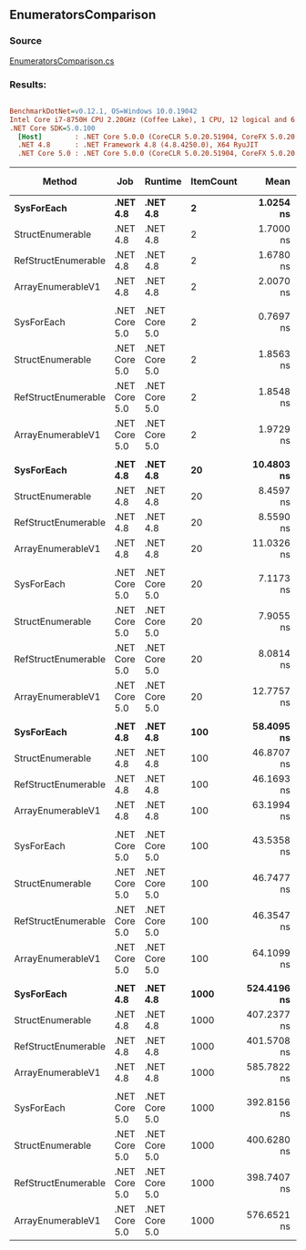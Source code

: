 ﻿## EnumeratorsComparison

### Source
[EnumeratorsComparison.cs](../../src/StructLinq.Benchmark/EnumeratorsComparison.cs)

### Results:
``` ini

BenchmarkDotNet=v0.12.1, OS=Windows 10.0.19042
Intel Core i7-8750H CPU 2.20GHz (Coffee Lake), 1 CPU, 12 logical and 6 physical cores
.NET Core SDK=5.0.100
  [Host]        : .NET Core 5.0.0 (CoreCLR 5.0.20.51904, CoreFX 5.0.20.51904), X64 RyuJIT
  .NET 4.8      : .NET Framework 4.8 (4.8.4250.0), X64 RyuJIT
  .NET Core 5.0 : .NET Core 5.0.0 (CoreCLR 5.0.20.51904, CoreFX 5.0.20.51904), X64 RyuJIT


```
|              Method |           Job |       Runtime | ItemCount |        Mean |     Error |    StdDev | Ratio | RatioSD | Gen 0 | Gen 1 | Gen 2 | Allocated | Code Size |
|-------------------- |-------------- |-------------- |---------- |------------:|----------:|----------:|------:|--------:|------:|------:|------:|----------:|----------:|
|          **SysForEach** |      **.NET 4.8** |      **.NET 4.8** |         **2** |   **1.0254 ns** | **0.0152 ns** | **0.0142 ns** |  **1.00** |    **0.00** |     **-** |     **-** |     **-** |         **-** |      **36 B** |
|    StructEnumerable |      .NET 4.8 |      .NET 4.8 |         2 |   1.7000 ns | 0.0385 ns | 0.0361 ns |  1.66 |    0.04 |     - |     - |     - |         - |      72 B |
| RefStructEnumerable |      .NET 4.8 |      .NET 4.8 |         2 |   1.6780 ns | 0.0186 ns | 0.0174 ns |  1.64 |    0.03 |     - |     - |     - |         - |      72 B |
|   ArrayEnumerableV1 |      .NET 4.8 |      .NET 4.8 |         2 |   2.0070 ns | 0.0575 ns | 0.0538 ns |  1.96 |    0.06 |     - |     - |     - |         - |      62 B |
|                     |               |               |           |             |           |           |       |         |       |       |       |           |           |
|          SysForEach | .NET Core 5.0 | .NET Core 5.0 |         2 |   0.7697 ns | 0.0219 ns | 0.0183 ns |  1.00 |    0.00 |     - |     - |     - |         - |      36 B |
|    StructEnumerable | .NET Core 5.0 | .NET Core 5.0 |         2 |   1.8563 ns | 0.0240 ns | 0.0213 ns |  2.41 |    0.06 |     - |     - |     - |         - |      72 B |
| RefStructEnumerable | .NET Core 5.0 | .NET Core 5.0 |         2 |   1.8548 ns | 0.0092 ns | 0.0086 ns |  2.41 |    0.05 |     - |     - |     - |         - |      72 B |
|   ArrayEnumerableV1 | .NET Core 5.0 | .NET Core 5.0 |         2 |   1.9729 ns | 0.0165 ns | 0.0155 ns |  2.56 |    0.06 |     - |     - |     - |         - |      62 B |
|                     |               |               |           |             |           |           |       |         |       |       |       |           |           |
|          **SysForEach** |      **.NET 4.8** |      **.NET 4.8** |        **20** |  **10.4803 ns** | **0.0725 ns** | **0.0678 ns** |  **1.00** |    **0.00** |     **-** |     **-** |     **-** |         **-** |      **36 B** |
|    StructEnumerable |      .NET 4.8 |      .NET 4.8 |        20 |   8.4597 ns | 0.0450 ns | 0.0376 ns |  0.81 |    0.01 |     - |     - |     - |         - |      72 B |
| RefStructEnumerable |      .NET 4.8 |      .NET 4.8 |        20 |   8.5590 ns | 0.0585 ns | 0.0547 ns |  0.82 |    0.01 |     - |     - |     - |         - |      72 B |
|   ArrayEnumerableV1 |      .NET 4.8 |      .NET 4.8 |        20 |  11.0326 ns | 0.0312 ns | 0.0277 ns |  1.05 |    0.01 |     - |     - |     - |         - |      62 B |
|                     |               |               |           |             |           |           |       |         |       |       |       |           |           |
|          SysForEach | .NET Core 5.0 | .NET Core 5.0 |        20 |   7.1173 ns | 0.1710 ns | 0.1756 ns |  1.00 |    0.00 |     - |     - |     - |         - |      36 B |
|    StructEnumerable | .NET Core 5.0 | .NET Core 5.0 |        20 |   7.9055 ns | 0.0364 ns | 0.0341 ns |  1.11 |    0.03 |     - |     - |     - |         - |      72 B |
| RefStructEnumerable | .NET Core 5.0 | .NET Core 5.0 |        20 |   8.0814 ns | 0.1132 ns | 0.1059 ns |  1.13 |    0.03 |     - |     - |     - |         - |      72 B |
|   ArrayEnumerableV1 | .NET Core 5.0 | .NET Core 5.0 |        20 |  12.7757 ns | 0.1141 ns | 0.1068 ns |  1.79 |    0.04 |     - |     - |     - |         - |      62 B |
|                     |               |               |           |             |           |           |       |         |       |       |       |           |           |
|          **SysForEach** |      **.NET 4.8** |      **.NET 4.8** |       **100** |  **58.4095 ns** | **0.5859 ns** | **0.5481 ns** |  **1.00** |    **0.00** |     **-** |     **-** |     **-** |         **-** |      **36 B** |
|    StructEnumerable |      .NET 4.8 |      .NET 4.8 |       100 |  46.8707 ns | 0.3890 ns | 0.3448 ns |  0.80 |    0.01 |     - |     - |     - |         - |      72 B |
| RefStructEnumerable |      .NET 4.8 |      .NET 4.8 |       100 |  46.1693 ns | 0.2040 ns | 0.1908 ns |  0.79 |    0.01 |     - |     - |     - |         - |      72 B |
|   ArrayEnumerableV1 |      .NET 4.8 |      .NET 4.8 |       100 |  63.1994 ns | 0.2711 ns | 0.2264 ns |  1.08 |    0.01 |     - |     - |     - |         - |      62 B |
|                     |               |               |           |             |           |           |       |         |       |       |       |           |           |
|          SysForEach | .NET Core 5.0 | .NET Core 5.0 |       100 |  43.5358 ns | 0.1196 ns | 0.1119 ns |  1.00 |    0.00 |     - |     - |     - |         - |      36 B |
|    StructEnumerable | .NET Core 5.0 | .NET Core 5.0 |       100 |  46.7477 ns | 0.2604 ns | 0.2308 ns |  1.07 |    0.01 |     - |     - |     - |         - |      72 B |
| RefStructEnumerable | .NET Core 5.0 | .NET Core 5.0 |       100 |  46.3547 ns | 0.3105 ns | 0.2752 ns |  1.06 |    0.01 |     - |     - |     - |         - |      72 B |
|   ArrayEnumerableV1 | .NET Core 5.0 | .NET Core 5.0 |       100 |  64.1099 ns | 0.2696 ns | 0.2522 ns |  1.47 |    0.01 |     - |     - |     - |         - |      62 B |
|                     |               |               |           |             |           |           |       |         |       |       |       |           |           |
|          **SysForEach** |      **.NET 4.8** |      **.NET 4.8** |      **1000** | **524.4196 ns** | **3.2416 ns** | **3.0322 ns** |  **1.00** |    **0.00** |     **-** |     **-** |     **-** |         **-** |      **36 B** |
|    StructEnumerable |      .NET 4.8 |      .NET 4.8 |      1000 | 407.2377 ns | 8.1047 ns | 7.9599 ns |  0.78 |    0.02 |     - |     - |     - |         - |      72 B |
| RefStructEnumerable |      .NET 4.8 |      .NET 4.8 |      1000 | 401.5708 ns | 2.5982 ns | 2.4304 ns |  0.77 |    0.01 |     - |     - |     - |         - |      72 B |
|   ArrayEnumerableV1 |      .NET 4.8 |      .NET 4.8 |      1000 | 585.7822 ns | 4.7982 ns | 4.4882 ns |  1.12 |    0.01 |     - |     - |     - |         - |      62 B |
|                     |               |               |           |             |           |           |       |         |       |       |       |           |           |
|          SysForEach | .NET Core 5.0 | .NET Core 5.0 |      1000 | 392.8156 ns | 3.3804 ns | 3.1620 ns |  1.00 |    0.00 |     - |     - |     - |         - |      36 B |
|    StructEnumerable | .NET Core 5.0 | .NET Core 5.0 |      1000 | 400.6280 ns | 1.2286 ns | 1.0259 ns |  1.02 |    0.01 |     - |     - |     - |         - |      72 B |
| RefStructEnumerable | .NET Core 5.0 | .NET Core 5.0 |      1000 | 398.7407 ns | 1.7288 ns | 1.6171 ns |  1.02 |    0.01 |     - |     - |     - |         - |      72 B |
|   ArrayEnumerableV1 | .NET Core 5.0 | .NET Core 5.0 |      1000 | 576.6521 ns | 1.8377 ns | 1.6290 ns |  1.47 |    0.01 |     - |     - |     - |         - |      62 B |
